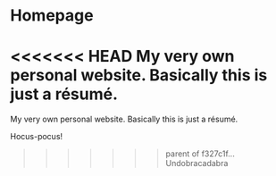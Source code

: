 # Homepage
<<<<<<< HEAD
My very own personal website. Basically this is just a résumé.
=======
My very own personal website. Basically this is just a résumé.

Hocus-pocus!
>>>>>>> parent of f327c1f... Undobracadabra
